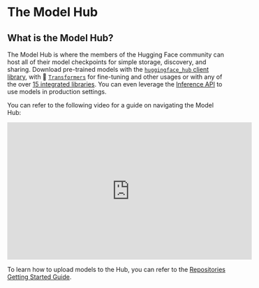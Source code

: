 # The Model Hub

## What is the Model Hub?

The Model Hub is where the members of the Hugging Face community can host all of their model checkpoints for simple storage, discovery, and sharing. Download pre-trained models with the [`huggingface_hub` client library](./index), with 🤗  [`Transformers`](https://huggingface.co/docs/transformers/index) for fine-tuning and other usages or with any of the over [15 integrated libraries](./models-libraries). You can even leverage the [Inference API](./models-inference) to use models in production settings.

You can refer to the following video for a guide on navigating the Model Hub:

<iframe width="560" height="315" src="https://www.youtube-nocookie.com/embed/XvSGPZFEjDY" title="Model Hub Video" frameborder="0" allow="accelerometer; autoplay; clipboard-write; encrypted-media; gyroscope; picture-in-picture" allowfullscreen></iframe>

To learn how to upload models to the Hub, you can refer to the [Repositories Getting Started Guide](./repositories-getting-started).